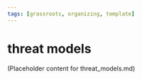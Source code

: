 ```yaml
---
tags: [grassroots, organizing, template]
---
```


# threat models

(Placeholder content for threat_models.md)
